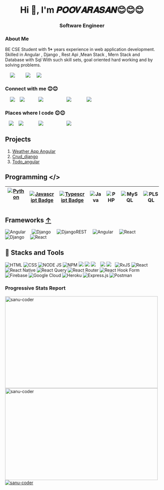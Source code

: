 # <h1 align="center">Hi 👋, I'm 𝑷𝑶𝑶𝑽𝑨𝑹𝑨𝑺𝑨𝑵😊😊😊 <span style="align:right;"></span></h1>
<h3 align="center">Software Engineer </h3>

### About Me

BE CSE Student with **1+** years experience in web application development. Skilled in Angular , Django , Rest Api ,Mean Stack , Mern Stack and Database with Sql With such skill sets, goal oriented hard working and by solving problems.
<br>
<br>
&nbsp;&nbsp;&nbsp;
<a href="https://drive.google.com/file/d/1pnVUuyfkIgnzQi5CRWv5Jxu8iCrPmYGf/view?usp=share_link" ><img src="https://img.shields.io/badge/Portfolio-%23009639.svg?style=for-the-badge&logo=Hyperledger&logoColor=white"/></a>
&nbsp;&nbsp;&nbsp;
&nbsp;&nbsp;&nbsp;
<a href="https://drive.google.com/file/d/1pnVUuyfkIgnzQi5CRWv5Jxu8iCrPmYGf/view?usp=share_link" ><img src="https://img.shields.io/badge/CV-%23009639.svg?style=for-the-badge&logo=DocuSign&logoColor=white&color=orange"/></a>
&nbsp;&nbsp;&nbsp;
<a float="right" href="https://github.com/flowerking22"><img src="https://komarev.com/ghpvc/?username=flowerking22&color=blue&label=GitHub+Views"/></a>
<!-- |-|-|-|-|-| -|-| -->

<h3 align="left">Connect with me 😊😊</h3>
<p align="left" margin="50px">
  

  &nbsp;&nbsp;&nbsp;
  <a href="https://www.linkedin.com/in/flower-king-82379a222" style="margin:!30px;"><img src="https://img.shields.io/badge/linkedin-%230077B5.svg?style=for-the-badge&logo=linkedin&logoColor=white"/></a> 
&nbsp;&nbsp;&nbsp;<a href="mailto:rpoovarasan479@gmail.com" style="margin:!30px;"><img src="https://camo.githubusercontent.com/571384769c09e0c66b45e39b5be70f68f552db3e2b2311bc2064f0d4a9f5983b/68747470733a2f2f696d672e736869656c64732e696f2f62616467652f476d61696c2d4431343833363f7374796c653d666f722d7468652d6261646765266c6f676f3d676d61696c266c6f676f436f6c6f723d7768697465"/></a>&nbsp;&nbsp;&nbsp;
<a href="https://wa.me/+919150371784" style="margin:30px;"><img src="https://camo.githubusercontent.com/d9d4db0a25f6d41d6ef282c6adc2f9bd5b31201ef00ba580f5a945da4063a937/68747470733a2f2f696d672e736869656c64732e696f2f62616467652f57686174734170702d3235443336363f7374796c653d666f722d7468652d6261646765266c6f676f3d7768617473617070266c6f676f436f6c6f723d7768697465"/></a>&nbsp;&nbsp;&nbsp;
  <a href="https://www.linkedin.com/in/flower-king-82379a222" style="margin:30px;"><img src="https://camo.githubusercontent.com/9a80e93dca22e8bc345bef4e92799c1b6fb4481f996b1d69f3f9b0590f92c057/68747470733a2f2f696d672e736869656c64732e696f2f62616467652f46616365626f6f6b2d2532333138373746322e7376673f7374796c653d666f722d7468652d6261646765266c6f676f3d46616365626f6f6b266c6f676f436f6c6f723d7768697465"/></a> &nbsp;&nbsp;&nbsp;
    [![](https://img.shields.io/badge/Instagram-E4405F?style=for-the-badge&logo=instagram&logoColor=white)]('')
 </p>
 
 
 
<h3 align="left">Places where I code 😊😊</h3>
<p align="left">
  &nbsp;&nbsp;&nbsp;<a href="https://leetcode.com/Flower_king/" style="margin:!30px;"><img src="https://img.shields.io/badge/LeetCode-000000?style=for-the-badge&logo=LeetCode&logoColor=#d16c06)](https://leetcode.com/saifurrahman1193"/></a>&nbsp;&nbsp;&nbsp;
  <a href="https://www.hackerrank.com/rpoovarasan479" style="margin:!30px;"><img src="https://img.shields.io/badge/-Hackerrank-2EC866?style=for-the-badge&logo=HackerRank&logoColor=white"/></a> 
&nbsp;&nbsp;&nbsp;
<a href="https://github.com/flowerking22" style="margin:30px;"><img src="https://img.shields.io/badge/github-%23121011.svg?style=for-the-badge&logo=github&logoColor=white"/></a>&nbsp;&nbsp;&nbsp;
  <a href="https://www.linkedin.com/in/flower-king-82379a222" style="margin:30px;"><img src="https://img.shields.io/badge/-Stackoverflow-FE7A16?style=for-the-badge&logo=stack-overflow&logoColor=white"></a> &nbsp;&nbsp;&nbsp;
</p>
<!-- <a>
<img src="https://camo.githubusercontent.com/9a80e93dca22e8bc345bef4e92799c1b6fb4481f996b1d69f3f9b0590f92c057/68747470733a2f2f696d672e736869656c64732e696f2f62616467652f46616365626f6f6b2d2532333138373746322e7376673f7374796c653d666f722d7468652d6261646765266c6f676f3d46616365626f6f6b266c6f676f436f6c6f723d7768697465"/></a><a href="https://wa.me/+919150371784" style="margin:30px;"><img src="https://camo.githubusercontent.com/d9d4db0a25f6d41d6ef282c6adc2f9bd5b31201ef00ba580f5a945da4063a937/68747470733a2f2f696d672e736869656c64732e696f2f62616467652f57686174734170702d3235443336363f7374796c653d666f722d7468652d6261646765266c6f676f3d7768617473617070266c6f676f436f6c6f723d7768697465"/></a> -->



## Projects
<ol>
  <li>
    <a href="https://flowerking22.github.io/Weatherapp_Angular/" target="_blank">Weather App Angular</a>
  </li>
  <li>
    <a href="https://flowerking.pythonanywhere.com/" target="_blank">Crud_django</a>
  </li>
<li>
  <a href="https://flowerking22.github.io/todo-app/">Todo_angular</a><br>
  </li>
  </ol>
  
 
 ## Programming </>
|<a href="mailto:rpoovarasan479@gmail.com" style="margin:!30px;">![Python](https://img.shields.io/badge/python-3670A0?style=for-the-badge&logo=python&logoColor=ffdd54) </a>&nbsp;&nbsp;&nbsp;&nbsp;|[![Javascript Badge](https://img.shields.io/badge/-Javascript-F0DB4F?style=for-the-badge&labelColor=black&logo=javascript&logoColor=F0DB4F)](#) |[![Typescript Badge](https://img.shields.io/badge/-Typescript-007acc?style=for-the-badge&labelColor=black&logo=typescript&logoColor=007acc)](#) | ![Java](https://img.shields.io/badge/java-%23ED8B00.svg?style=for-the-badge&logo=openjdk&logoColor=white) |![PHP](https://img.shields.io/badge/php-%23777BB4.svg?style=for-the-badge&logo=php&logoColor=white)|![MySQL](https://img.shields.io/badge/mysql-%2300f.svg?style=for-the-badge&logo=mysql&logoColor=white)| ![PLSQL](https://img.shields.io/badge/PLSQL-F80000?style=for-the-badge&logo=oracle&logoColor=black)|
|-|-|-|-|-| - | -|
## Frameworks [↑](#hi--im-𝑷𝑶𝑶𝑽𝑨𝑹𝑨𝑺𝑨𝑵-)
![Angular](https://img.shields.io/badge/Angular-DD0031?style=for-the-badge&logo=angular&logoColor=white)&nbsp;&nbsp;&nbsp;&nbsp;
![Django](https://img.shields.io/badge/Bootstrap-563D7C?style=for-the-badge&logo=bootstrap&logoColor=white)&nbsp;&nbsp;&nbsp;&nbsp;
![DjangoREST](https://img.shields.io/badge/Django-092E20?style=for-the-badge&logo=django&logoColor=green)&nbsp;&nbsp;&nbsp;&nbsp;
![Angular](https://img.shields.io/badge/django%20rest-ff1709?style=for-the-badge&logo=django&logoColor=white)&nbsp;&nbsp;&nbsp;&nbsp;
![React](	https://img.shields.io/badge/Material%20UI-007FFF?style=for-the-badge&logo=mui&logoColor=white)&nbsp;&nbsp;&nbsp;&nbsp;
![Django](https://img.shields.io/badge/OpenCV-27338e?style=for-the-badge&logo=OpenCV&logoColor=white)&nbsp;&nbsp;&nbsp;&nbsp;
![React](https://img.shields.io/badge/react-%2320232a.svg?style=for-the-badge&logo=react&logoColor=%2361DAFB)&nbsp;&nbsp;&nbsp;&nbsp;
<!-- ![Angular]()&nbsp;&nbsp;&nbsp;&nbsp; -->
  <!--Contact -->
  


## 🚀 Stacks and Tools
![HTML](https://img.shields.io/badge/HTML5-E34F26?style=for-the-badge&logo=html5&logoColor=white)
![CSS](https://img.shields.io/badge/CSS3-1572B6?style=for-the-badge&logo=css3&logoColor=white)
![NODE JS](https://img.shields.io/badge/Node.js-339933?style=for-the-badge&logo=nodedotjs&logoColor=white)
    ![NPM](https://img.shields.io/badge/npm-CB3837?style=for-the-badge&logo=npm&logoColor=white)
    ![](https://img.shields.io/badge/MongoDB-4EA94B?style=for-the-badge&logo=mongodb&logoColor=white)
    ![](https://img.shields.io/badge/firebase-ffca28?style=for-the-badge&logo=firebase&logoColor=black)
![](https://img.shields.io/badge/GIT-E44C30?style=for-the-badge&logo=git&logoColor=white)
![]()
![]()
![]()
![](https://img.shields.io/badge/GitHub-100000?style=for-the-badge&logo=github&logoColor=white)
![](https://img.shields.io/badge/Indeed-003A9B?style=for-the-badge&logo=Indeed&logoColor=white)
![]()
![]()
![RxJS](https://img.shields.io/badge/rxjs-%23B7178C.svg?style=for-the-badge&logo=reactivex&logoColor=white)
![React](https://img.shields.io/badge/react-%2320232a.svg?style=for-the-badge&logo=react&logoColor=%2361DAFB)
![React Native](https://img.shields.io/badge/react_native-%2320232a.svg?style=for-the-badge&logo=react&logoColor=%2361DAFB)
![React Query](https://img.shields.io/badge/-React%20Query-FF4154?style=for-the-badge&logo=react%20query&logoColor=white)
![React Router](https://img.shields.io/badge/React_Router-CA4245?style=for-the-badge&logo=react-router&logoColor=white)
![React Hook Form](https://img.shields.io/badge/React%20Hook%20Form-%23EC5990.svg?style=for-the-badge&logo=reacthookform&logoColor=white)
![Firebase](https://img.shields.io/badge/firebase-%23039BE5.svg?style=for-the-badge&logo=firebase)
![Google Cloud](https://img.shields.io/badge/GoogleCloud-%234285F4.svg?style=for-the-badge&logo=google-cloud&logoColor=white)
![Heroku](https://img.shields.io/badge/heroku-%23430098.svg?style=for-the-badge&logo=heroku&logoColor=white)
  ![Express.js](https://img.shields.io/badge/express.js-%23404d59.svg?style=for-the-badge&logo=express&logoColor=%2361DAFB)
  ![Postman](https://img.shields.io/badge/Postman-FF6C37?style=for-the-badge&logo=Postman&logoColor=white)


<!-- | <h3><center><b>Leetcode Stats</b></center></h3> [![Leetcode Stats](https://leetcard.jacoblin.cool/Flower_king?ext=activity&theme=nord)](https://leetcode.com/Flower_king)| <h3><center><b>StackOverflow Stats</b></center></h3> [![Mohammad Saifur Rahman's StackOverfl
|ow](https://github-readme-stackoverflow.vercel.app/?userID=14350717&theme=dark)](https://stackoverflow.com/users/14350717/md-saifur-rahman) | -->
 
<!-- |  [![Top Langs](https://github-readme-stats.vercel.app/api?username=flowerking22&hide=css,html&theme=algolia&show_icons=true)](https://github.com/flowerking22) | [![Mohammad Saifur Rahman's GitHub stats](https://github-readme-stats.vercel.app/api/top-langs?username=flowerking22&hide=css,html,scss&theme=algolia&show_icons=true)](https://github.com/flowerking22) | 
| -| -| -->
<h3>Progressive Stats Report</h3>

<div align="" width="300px" margin-left="50px">
<a href="https://github.com/flowerking22"><img align="center" src="https://github-readme-stats.vercel.app/api/top-langs?username=flowerking22&hide=css,html,scss&theme=algolia&show_icons=true" width="500px"  height="300px" alt="sanu-coder" /></a><br>
<a href="https://github.com/flowerking22"><img align="center" src="https://github-readme-stats.vercel.app/api?username=flowerking22&hide=css,html&theme=algolia&show_icons=true" width="500px"  height="300px" alt="sanu-coder" /></a><br>
<a href="https://github.com/flowerking22"><img align="" src="https://github-readme-streak-stats.herokuapp.com/?user=flowerking22&theme=algolia&show_icons=true" alt="sanu-coder" /></a>
  </div>
